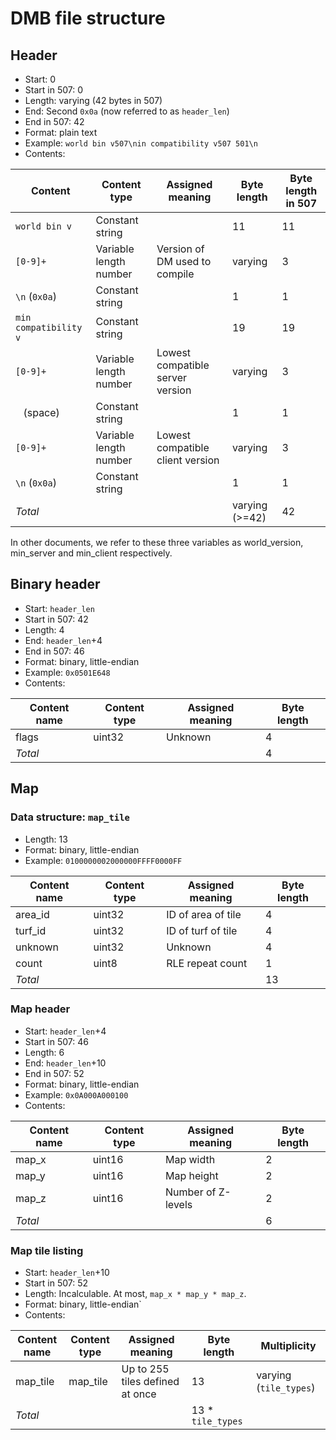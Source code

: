 # DMB file structure
## Header
* Start: 0
* Start in 507: 0
* Length: varying (42 bytes in 507)
* End: Second `0x0a` (now referred to as `header_len`)
* End in 507: 42
* Format: plain text
* Example: `world bin v507\nin compatibility v507 501\n`
* Contents:

Content               | Content type           | Assigned meaning                 | Byte length    | Byte length in 507 |
--------------------- | ---------------------- | -------------------------------- | -------------- | ------------------ |
`world bin v`         | Constant string        |                                  | 11             | 11                 |
`[0-9]+`              | Variable length number | Version of DM used to compile    | varying        |  3                 |
`\n` (`0x0a`)         | Constant string        |                                  | 1              |  1                 |
`min compatibility v` | Constant string        |                                  | 19             | 19                 |
`[0-9]+`              | Variable length number | Lowest compatible server version | varying        |  3                 |
` ` (space)           | Constant string        |                                  | 1              |  1                 |
`[0-9]+`              | Variable length number | Lowest compatible client version | varying        |  3                 |
`\n` (`0x0a`)         | Constant string        |                                  | 1              |  1                 |
*Total*               |                        |                                  | varying (>=42) | 42                 |

In other documents, we refer to these three variables as world_version, min_server and min_client respectively.

## Binary header
* Start: `header_len`
* Start in 507: 42
* Length: 4
* End: `header_len`+4
* End in 507: 46
* Format: binary, little-endian
* Example: `0x0501E648`
* Contents:

Content name | Content type | Assigned meaning | Byte length |
------------ | ------------ | ---------------- | ----------- |
flags        | uint32       | Unknown          | 4           |
*Total*      |              |                  | 4           |

## Map
### Data structure: `map_tile`
* Length: 13
* Format: binary, little-endian
* Example: `0100000002000000FFFF0000FF`

Content name | Content type | Assigned meaning               | Byte length |
------------ | ------------ | ------------------------------ | ----------- |
area_id      | uint32       | ID of area of tile             | 4           |
turf_id      | uint32       | ID of turf of tile             | 4           |
unknown      | uint32       | Unknown                        | 4           |
count        | uint8        | RLE repeat count               | 1           |
*Total*      |              |                                | 13          |

### Map header
* Start: `header_len`+4
* Start in 507: 46
* Length: 6
* End: `header_len`+10
* End in 507: 52
* Format: binary, little-endian
* Example: `0x0A000A000100`
* Contents:

Content name | Content type | Assigned meaning   | Byte length |
------------ | ------------ | ------------------ | ----------- |
map_x        | uint16       | Map width          | 2           |
map_y        | uint16       | Map height         | 2           |
map_z        | uint16       | Number of Z-levels | 2           |
*Total*      |              |                    | 6           |

### Map tile listing
* Start: `header_len`+10
* Start in 507: 52
* Length: Incalculable. At most, `map_x * map_y * map_z`.
* Format: binary, little-endian`
* Contents:

Content name | Content type | Assigned meaning                     | Byte length       | Multiplicity           |
------------ | ------------ | ------------------------------------ | ----------------- | ---------------------- |
map_tile     | map_tile     | Up to 255 tiles defined at once      | 13                | varying (`tile_types`) |
*Total*      |              |                                      | 13 * `tile_types` |                        |
